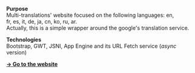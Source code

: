 <html>
<head></head>
<body>

<p>
	<strong>Purpose</strong><br/>
	Multi-translations&#39; website focused on the following languages: en, fr,&nbsp;es,&nbsp;it,&nbsp;de,&nbsp;ja,&nbsp;cn,&nbsp;ko,&nbsp;ru,&nbsp;ar.&nbsp;<br/>
	Actually, this is a simple wrapper around the google&#39;s translation service.
</p>
<p>
			<strong>Technologies</strong><br/>
			Bootstrap, GWT, JSNI, App Engine and its URL Fetch service (<i>async</i> version)
</p>
<p>
	<a href="http://pgu-translate.appspot.com/"><strong>&#8594; Go to the website</strong></a>
</p>

</body>
</html>
